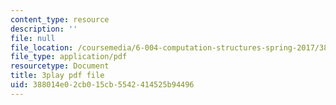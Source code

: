 ```yaml
---
content_type: resource
description: ''
file: null
file_location: /coursemedia/6-004-computation-structures-spring-2017/388014e02cb015cb5542414525b94496_781P9Ixmi0g.pdf
file_type: application/pdf
resourcetype: Document
title: 3play pdf file
uid: 388014e0-2cb0-15cb-5542-414525b94496
---
```

